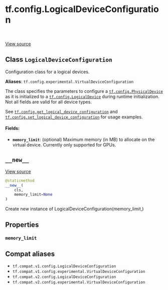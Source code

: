 <div itemscope itemtype="http://developers.google.com/ReferenceObject">
<meta itemprop="name" content="tf.config.LogicalDeviceConfiguration" />
<meta itemprop="path" content="Stable" />
<meta itemprop="property" content="memory_limit"/>
<meta itemprop="property" content="__new__"/>
</div>

# tf.config.LogicalDeviceConfiguration

<!-- Insert buttons and diff -->

<table class="tfo-notebook-buttons tfo-api" align="left">
</table>

<a target="_blank" href="/code/stable/tensorflow/python/eager/context.py">View source</a>



## Class `LogicalDeviceConfiguration`

Configuration class for a logical devices.



**Aliases**: `tf.config.experimental.VirtualDeviceConfiguration`

<!-- Placeholder for "Used in" -->

The class specifies the parameters to configure a <a href="../../tf/config/PhysicalDevice.md"><code>tf.config.PhysicalDevice</code></a>
as it is initialized to a <a href="../../tf/config/LogicalDevice.md"><code>tf.config.LogicalDevice</code></a> during runtime
initialization. Not all fields are valid for all device types.

See <a href="../../tf/config/get_logical_device_configuration.md"><code>tf.config.get_logical_device_configuration</code></a> and
<a href="../../tf/config/set_logical_device_configuration.md"><code>tf.config.set_logical_device_configuration</code></a> for usage examples.

#### Fields:


* <b>`memory_limit`</b>: (optional) Maximum memory (in MB) to allocate on the virtual
  device. Currently only supported for GPUs.

<h2 id="__new__"><code>__new__</code></h2>

<a target="_blank" href="/code/stable/tensorflow/python/eager/context.py">View source</a>

``` python
@staticmethod
__new__(
    cls,
    memory_limit=None
)
```

Create new instance of LogicalDeviceConfiguration(memory_limit,)




## Properties

<h3 id="memory_limit"><code>memory_limit</code></h3>








## Compat aliases

* `tf.compat.v1.config.LogicalDeviceConfiguration`
* `tf.compat.v1.config.experimental.VirtualDeviceConfiguration`
* `tf.compat.v2.config.LogicalDeviceConfiguration`
* `tf.compat.v2.config.experimental.VirtualDeviceConfiguration`

